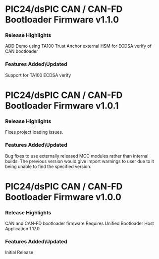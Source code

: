 # PIC24/dsPIC CAN / CAN-FD Bootloader Firmware v1.1.0
### Release Highlights

ADD Demo using TA100 Trust Anchor external HSM for ECDSA verify of CAN bootloader

### Features Added\Updated

Support for TA100 ECDSA verify

# PIC24/dsPIC CAN / CAN-FD Bootloader Firmware v1.0.1
### Release Highlights

Fixes project loading issues.

### Features Added\Updated

Bug fixes to use externally released MCC modules rather than internal builds.  The previous version would give import warnings to user due to it being unable to find the specified version.

# PIC24/dsPIC CAN / CAN-FD Bootloader Firmware v1.0.0
### Release Highlights

CAN and CAN-FD bootloader firmware 
Requires Unified Bootloader Host Application 1.17.0

### Features Added\Updated

Initial Release
